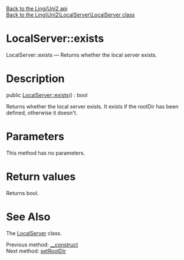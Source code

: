[Back to the Ling/Uni2 api](https://github.com/lingtalfi/Uni2/blob/master/doc/api/Ling/Uni2.md)<br>
[Back to the Ling\Uni2\LocalServer\LocalServer class](https://github.com/lingtalfi/Uni2/blob/master/doc/api/Ling/Uni2/LocalServer/LocalServer.md)


LocalServer::exists
================



LocalServer::exists — Returns whether the local server exists.




Description
================


public [LocalServer::exists](https://github.com/lingtalfi/Uni2/blob/master/doc/api/Ling/Uni2/LocalServer/LocalServer/exists.md)() : bool




Returns whether the local server exists.
It exists if the rootDir has been defined, otherwise it doesn't.




Parameters
================

This method has no parameters.


Return values
================

Returns bool.








See Also
================

The [LocalServer](https://github.com/lingtalfi/Uni2/blob/master/doc/api/Ling/Uni2/LocalServer/LocalServer.md) class.

Previous method: [__construct](https://github.com/lingtalfi/Uni2/blob/master/doc/api/Ling/Uni2/LocalServer/LocalServer/__construct.md)<br>Next method: [setRootDir](https://github.com/lingtalfi/Uni2/blob/master/doc/api/Ling/Uni2/LocalServer/LocalServer/setRootDir.md)<br>

